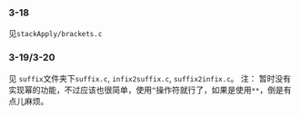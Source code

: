 ### 3-18

见`stackApply/brackets.c`

### 3-19/3-20

见 `suffix`文件夹下`suffix.c`, `infix2suffix.c`, `suffix2infix.c`。
注： 暂时没有实现幂的功能，不过应该也很简单，使用`^`操作符就行了，如果是使用`**`，倒是有点儿麻烦。